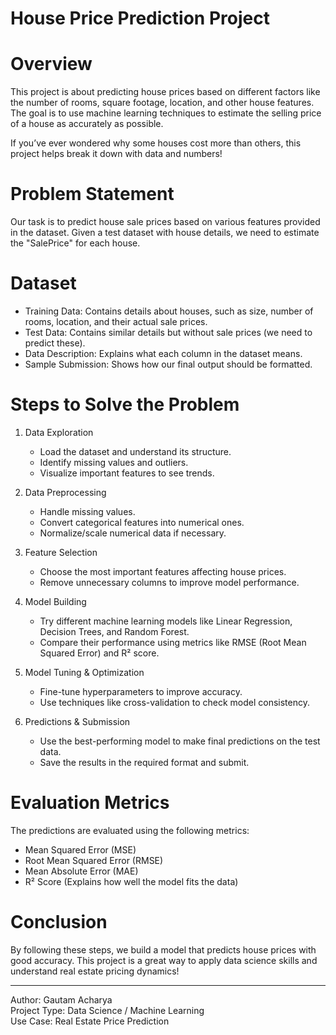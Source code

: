 # House Price Prediction Project

# Overview
This project is about predicting house prices based on different factors like the number of rooms, square footage, location, and other house features. The goal is to use machine learning techniques to estimate the selling price of a house as accurately as possible.

If you’ve ever wondered why some houses cost more than others, this project helps break it down with data and numbers!

# Problem Statement
Our task is to predict house sale prices based on various features provided in the dataset. Given a test dataset with house details, we need to estimate the "SalePrice" for each house.

# Dataset
- Training Data: Contains details about houses, such as size, number of rooms, location, and their actual sale prices.
- Test Data: Contains similar details but without sale prices (we need to predict these).
- Data Description: Explains what each column in the dataset means.
- Sample Submission: Shows how our final output should be formatted.

# Steps to Solve the Problem
1. Data Exploration
   - Load the dataset and understand its structure.
   - Identify missing values and outliers.
   - Visualize important features to see trends.

2. Data Preprocessing
   - Handle missing values.
   - Convert categorical features into numerical ones.
   - Normalize/scale numerical data if necessary.

3. Feature Selection
   - Choose the most important features affecting house prices.
   - Remove unnecessary columns to improve model performance.

4. Model Building
   - Try different machine learning models like Linear Regression, Decision Trees, and Random Forest.
   - Compare their performance using metrics like RMSE (Root Mean Squared Error) and R² score.

5. Model Tuning & Optimization
   - Fine-tune hyperparameters to improve accuracy.
   - Use techniques like cross-validation to check model consistency.

6. Predictions & Submission
   - Use the best-performing model to make final predictions on the test data.
   - Save the results in the required format and submit.

# Evaluation Metrics
The predictions are evaluated using the following metrics:
- Mean Squared Error (MSE)
- Root Mean Squared Error (RMSE)
- Mean Absolute Error (MAE)
- R² Score (Explains how well the model fits the data)

# Conclusion
By following these steps, we build a model that predicts house prices with good accuracy. This project is a great way to apply data science skills and understand real estate pricing dynamics!

--------------------------------------------------
Author: Gautam Acharya  
Project Type: Data Science / Machine Learning  
Use Case: Real Estate Price Prediction

